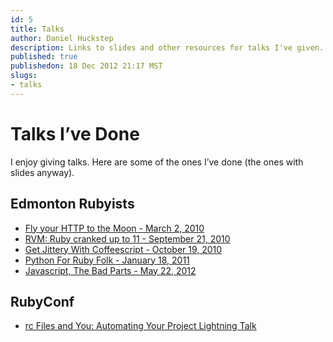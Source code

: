 ```yaml
--- 
id: 5
title: Talks
author: Daniel Huckstep
description: Links to slides and other resources for talks I've given.
published: true
publishedon: 18 Dec 2012 21:17 MST
slugs: 
- talks
---
```

# Talks I’ve Done

I enjoy giving talks. Here are some of the ones I’ve done (the ones with
slides anyway).

## Edmonton Rubyists

-   [Fly your HTTP to the Moon - March 2,
    2010](http://darkhelmet.github.com/talks/fly-your-http-to-the-moon/)
-   [RVM: Ruby cranked up to 11 - September 21,
    2010](http://rvm-ruby-cranked-up-to-11.heroku.com/)
-   [Get Jittery With Coffeescript - October 19,
    2010](http://get-jittery-with-coffeescript.heroku.com/)
-   [Python For Ruby Folk - January 18,
    2011](https://gist.github.com/783894)
-   [Javascript, The Bad Parts - May 22,
    2012](http://darkhelmet.github.com/javascript-the-bad-parts/)

## RubyConf

-   [rc Files and You: Automating Your Project Lightning
    Talk](/2012/11/06/rc-files-and-you-automating-your-project)
